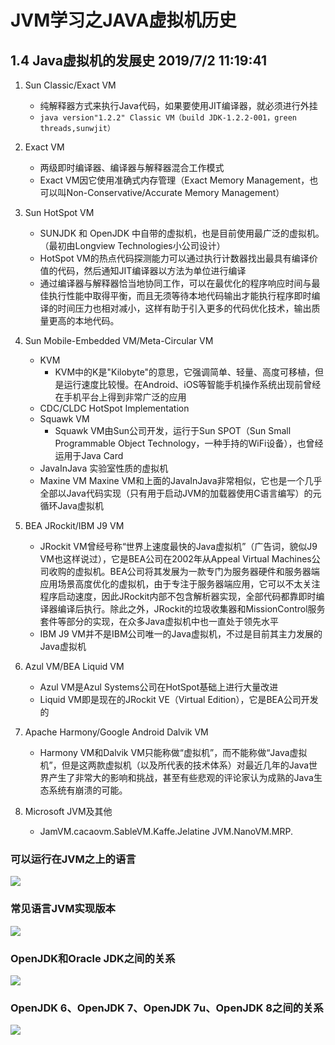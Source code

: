 # JVM学习之JAVA虚拟机历史 #
>
## 1.4 Java虚拟机的发展史 2019/7/2 11:19:41 ##

1. Sun Classic/Exact VM
   
   - 纯解释器方式来执行Java代码，如果要使用JIT编译器，就必须进行外挂 
   - `java version"1.2.2"
Classic VM（build JDK-1.2.2-001，green threads,sunwjit）`
1. Exact VM
   
   - 两级即时编译器、编译器与解释器混合工作模式
   - Exact VM因它使用准确式内存管理（Exact Memory Management，也可以叫Non-Conservative/Accurate Memory Management）
1. Sun HotSpot VM


   - SUNJDK 和 OpenJDK 中自带的虚拟机，也是目前使用最广泛的虚拟机。（最初由Longview Technologies小公司设计）
   - HotSpot VM的热点代码探测能力可以通过执行计数器找出最具有编译价值的代码，然后通知JIT编译器以方法为单位进行编译
   - 通过编译器与解释器恰当地协同工作，可以在最优化的程序响应时间与最佳执行性能中取得平衡，而且无须等待本地代码输出才能执行程序即时编译的时间压力也相对减小，这样有助于引入更多的代码优化技术，输出质量更高的本地代码。
1. Sun Mobile-Embedded VM/Meta-Circular VM

   - KVM
      - KVM中的K是"Kilobyte"的意思，它强调简单、轻量、高度可移植，但是运行速度比较慢。在Android、iOS等智能手机操作系统出现前曾经在手机平台上得到非常广泛的应用
   - CDC/CLDC HotSpot Implementation
   - Squawk VM
      - Squawk VM由Sun公司开发，运行于Sun SPOT（Sun Small Programmable Object Technology，一种手持的WiFi设备），也曾经运用于Java Card
   -  JavaInJava 实验室性质的虚拟机
   -  Maxine VM Maxine VM和上面的JavaInJava非常相似，它也是一个几乎全部以Java代码实现（只有用于启动JVM的加载器使用C语言编写）的元循环Java虚拟机 
1. BEA JRockit/IBM J9 VM

   -  JRockit VM曾经号称“世界上速度最快的Java虚拟机”（广告词，貌似J9 VM也这样说过），它是BEA公司在2002年从Appeal Virtual Machines公司收购的虚拟机。BEA公司将其发展为一款专门为服务器硬件和服务器端应用场景高度优化的虚拟机，由于专注于服务器端应用，它可以不太关注程序启动速度，因此JRockit内部不包含解析器实现，全部代码都靠即时编译器编译后执行。除此之外，JRockit的垃圾收集器和MissionControl服务套件等部分的实现，在众多Java虚拟机中也一直处于领先水平
   -  IBM J9 VM并不是IBM公司唯一的Java虚拟机，不过是目前其主力发展的Java虚拟机
1. Azul VM/BEA Liquid VM  

   - Azul VM是Azul Systems公司在HotSpot基础上进行大量改进
   - Liquid VM即是现在的JRockit VE（Virtual Edition），它是BEA公司开发的
1. Apache Harmony/Google Android Dalvik VM
   - Harmony VM和Dalvik VM只能称做“虚拟机”，而不能称做“Java虚拟机”，但是这两款虚拟机（以及所代表的技术体系）对最近几年的Java世界产生了非常大的影响和挑战，甚至有些悲观的评论家认为成熟的Java生态系统有崩溃的可能。
1. Microsoft JVM及其他
   - JamVM.cacaovm.SableVM.Kaffe.Jelatine JVM.NanoVM.MRP.

### 可以运行在JVM之上的语言 ###
![](https://i.imgur.com/Q7LZzjt.png)
### 常见语言JVM实现版本 ###
![](https://i.imgur.com/0ynjLeC.png)
### OpenJDK和Oracle JDK之间的关系 ###
![](https://i.imgur.com/4zFHaS1.png)
### OpenJDK 6、OpenJDK 7、OpenJDK 7u、OpenJDK 8之间的关系 ###
![](https://i.imgur.com/1Vhlmi8.png)